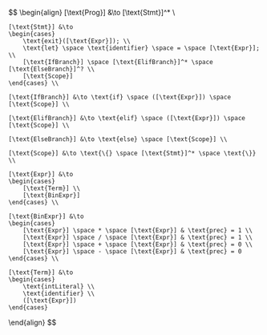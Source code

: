 $$
\begin{align}
    [\text{Prog}] &\to [\text{Stmt}]^* \\

    [\text{Stmt}] &\to
    \begin{cases}
        \text{exit}([\text{Expr}]); \\
        \text{let} \space \text{identifier} \space = \space [\text{Expr}]; \\
        [\text{IfBranch}] \space [\text{ElifBranch}]^* \space [\text{ElseBranch}]^? \\
        [\text{Scope}]
    \end{cases} \\

    [\text{IfBranch}] &\to \text{if} \space ([\text{Expr}]) \space [\text{Scope}] \\

    [\text{ElifBranch}] &\to \text{elif} \space ([\text{Expr}]) \space [\text{Scope}] \\

    [\text{ElseBranch}] &\to \text{else} \space [\text{Scope}] \\

    [\text{Scope}] &\to \text{\{} \space [\text{Stmt}]^* \space \text{\}} \\

    [\text{Expr}] &\to
    \begin{cases}
        [\text{Term}] \\
        [\text{BinExpr}]
    \end{cases} \\

    [\text{BinExpr}] &\to
    \begin{cases}
        [\text{Expr}] \space * \space [\text{Expr}] & \text{prec} = 1 \\
        [\text{Expr}] \space / \space [\text{Expr}] & \text{prec} = 1 \\
        [\text{Expr}] \space + \space [\text{Expr}] & \text{prec} = 0 \\
        [\text{Expr}] \space - \space [\text{Expr}] & \text{prec} = 0
    \end{cases} \\

    [\text{Term}] &\to
    \begin{cases}
        \text{intLiteral} \\
        \text{identifier} \\
        ([\text{Expr}])
    \end{cases}
\end{align}
$$
